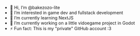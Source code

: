 - 👋 Hi, I’m @bakezozo-lite
- 👀 I’m interested in game dev and fullstack development
- 🌱 I’m currently learning NextJS
- 🌱 I’m currently working on a little vidoegame project in Godot 
- ⚡ Fun fact: This is my "private" GitHub account :3

<!---
bakezozo-lite/bakezozo-lite is a ✨ special ✨ repository because its `README.md` (this file) appears on your GitHub profile.
You can click the Preview link to take a look at your changes.
--->
